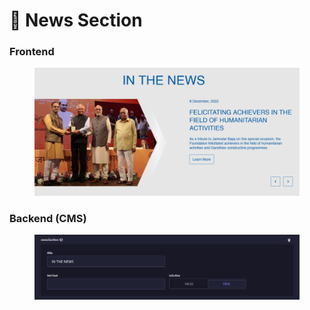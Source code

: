 # 📎 News Section

### **Frontend**

<figure><img src="../../.gitbook/assets/news-section.png" alt=""><figcaption></figcaption></figure>

### Backend (CMS)

<figure><img src="../../.gitbook/assets/news-section-cms.png" alt=""><figcaption></figcaption></figure>
